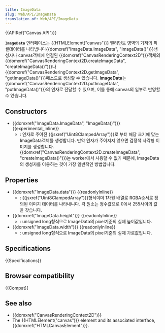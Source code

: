 ```yaml
---
title: ImageData
slug: Web/API/ImageData
translation_of: Web/API/ImageData
---
```

{{APIRef("Canvas API")}}

**`ImageData`** 인터페이스는 {{HTMLElement("canvas")}} 엘리먼트 영역의 기저의 픽셀데이터를 나타냅니다{{domxref("ImageData.ImageData", "ImageData()")}}생성자나 canvas객체에 연결된 {{domxref("CanvasRenderingContext2D")}}객체의 {{domxref("CanvasRenderingContext2D.createImageData", "createImageData()")}}나 {{domxref("CanvasRenderingContext2D.getImageData", "getImageData()")}}메소드로 생성할 수 있습니다. **ImageData**는 {{domxref("CanvasRenderingContext2D.putImageData", "putImageData()")}}의 인자로 전달할 수 있으며, 이를 통해 canvas의 일부로 반영할 수 있습니다.

## Constructors

- {{domxref("ImageData.ImageData", "ImageData()")}} {{experimental_inline}}
  - : 인자로 주어진 {{jsxref("Uint8ClampedArray")}}로 부터 해당 크기에 맞는 ImageData객체를 생성합니다. 만약 인자가 주어지지 않으면 검정색 사각형 이미지를 생성합니다. {{domxref("CanvasRenderingContext2D.createImageData", "createImageData()")}}는 worker에서 사용할 수 없기 때문에, ImageData의 생성자를 이용하는 것이 가장 일반적인 방법입니다.

## Properties

- {{domxref("ImageData.data")}} {{readonlyInline}}
  - : {{jsxref("Uint8ClampedArray")}}형식이며 1차원 배열로 RGBA순서로 정의된 이미지 데이터를 나타내니다. 각 원소는 정수값으로 0에서 255사이의 값을 갖습니다.
- {{domxref("ImageData.height")}} {{readonlyInline}}
  - : unsigned long형식으로 ImageData의 pixel기준의 실제 높이값입니다.
- {{domxref("ImageData.width")}} {{readonlyInline}}
  - : unsigned long형식으로 ImageData의 pixel기준의 실제 가로값입니다.

## Specifications

{{Specifications}}

## Browser compatibility

{{Compat}}

## See also

- {{domxref("CanvasRenderingContext2D")}}
- The {{HTMLElement("canvas")}} element and its associated interface, {{domxref("HTMLCanvasElement")}}.
